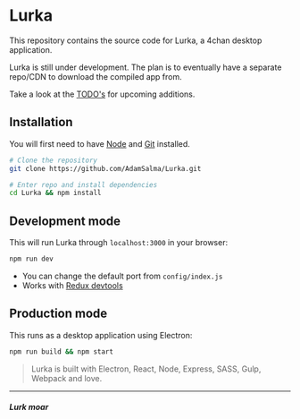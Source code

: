 # Lurka

This repository contains the source code for Lurka, a 4chan desktop application.

Lurka is still under development. The plan is to eventually have a separate repo/CDN to download the compiled app from.

Take a look at the [TODO's](TODO.md) for upcoming additions.

## Installation
You will first need to have [Node](https://nodejs.org/en/) and [Git](https://git-scm.com/) installed.
```bash
# Clone the repository
git clone https://github.com/AdamSalma/Lurka.git

# Enter repo and install dependencies
cd Lurka && npm install
```
## Development mode
This will run Lurka through `localhost:3000` in your browser:
```bash
npm run dev
```
- You can change the default port from `config/index.js`
- Works with [Redux devtools](https://chrome.google.com/webstore/detail/redux-devtools/lmhkpmbekcpmknklioeibfkpmmfibljd?hl=en)

## Production mode
This runs as a desktop application using Electron:
```bash
npm run build && npm start
```

> Lurka is built with Electron, React, Node, Express, SASS, Gulp, Webpack and love.

---

#### *Lurk moar*
